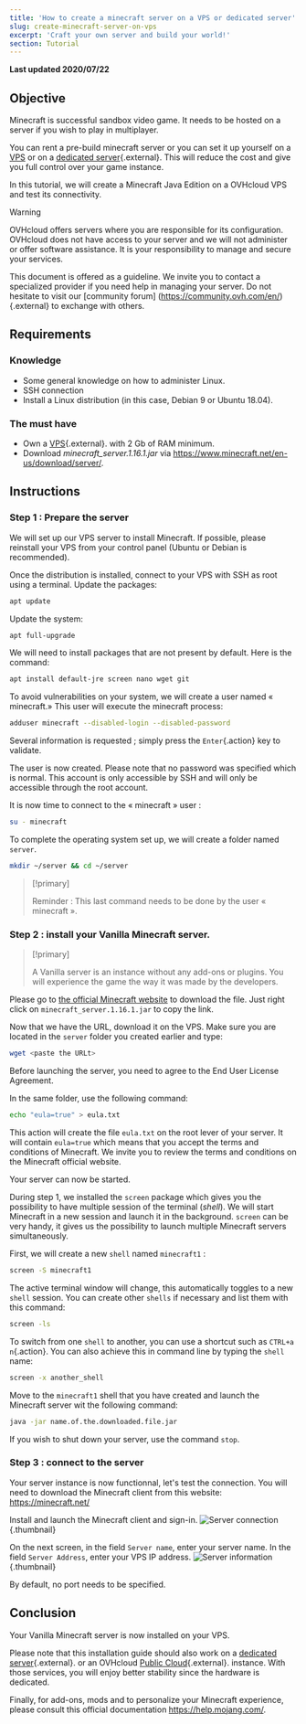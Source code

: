 ```yaml
---
title: 'How to create a minecraft server on a VPS or dedicated server'
slug: create-minecraft-server-on-vps
excerpt: 'Craft your own server and build your world!'
section: Tutorial
---
```


**Last updated 2020/07/22**

## Objective

Minecraft is successful sandbox video game. It needs to be hosted on a server if you wish to play in multiplayer.

You can rent a pre-build minecraft server or you can set it up yourself on a [VPS]({ovh_www}/vps/) or on a [dedicated server]({ovh_www}/dedicated-servers/){.external}. This will reduce the cost and give you full control over your game instance.

In this tutorial, we will create a Minecraft Java Edition on a OVHcloud VPS and test its connectivity.

> [!warning]
> 
> 
OVHcloud offers servers where you are responsible for its configuration. OVHcloud does not have access to your server and we will not administer or offer software assistance. It is your responsibility to manage and secure your services.
>
> 
This document is offered as a guideline. We invite you to contact a specialized provider if you need help in managing your server. Do not hesitate to visit our [community forum] (https://community.ovh.com/en/) {.external} to exchange with others.
>

## Requirements

### Knowledge

- Some general knowledge on how to administer Linux.
- SSH connection
- Install a Linux distribution (in this case, Debian 9 or Ubuntu 18.04).

### The must have

- Own a [VPS]({ovh_www}/vps/){.external}. with 2 Gb of RAM minimum.
- Download *minecraft_server.1.16.1.jar* via <https://www.minecraft.net/en-us/download/server/>.

## Instructions

### Step 1 : Prepare the server

We will set up our VPS server to install Minecraft. If possible, please reinstall your VPS from your control panel (Ubuntu or Debian is recommended).

Once the distribution is installed, connect to your VPS with SSH as root using a terminal. Update the packages:

```sh
apt update
```

Update the system: 

```sh
apt full-upgrade
```

We will need to install packages that are not present by default. Here is the command:  

```sh
apt install default-jre screen nano wget git
```

To avoid vulnerabilities on your system, we will create a user named « minecraft.» This user will execute the minecraft process:

```sh
adduser minecraft --disabled-login --disabled-password
```

Several information is requested ; simply press the `Enter`{.action} key to validate.

The user is now created. Please note that no password was specified which is normal. This account is only accessible by SSH and will only be accessible through the root account.

It is now time to connect to the « minecraft » user :

```sh
su - minecraft
```

To complete the operating system set up, we will create a folder named `server`.

```sh
mkdir ~/server && cd ~/server
```

> [!primary]
>
> Reminder : This last command needs to be done by the user « minecraft ».
> 
  

### Step 2 : install your Vanilla Minecraft server.

> [!primary]
> 
> A Vanilla server is an instance without any add-ons or plugins. You will experience the game the way it was made by the developers.
>
> 


Please go to [the official Minecraft website](https://minecraft.net/download/server) to download the file. Just right click on `minecraft_server.1.16.1.jar` to copy the link.

Now that we have the URL, download it on the VPS. Make sure you are located in the `server` folder you created earlier and type:

```sh
wget <paste the URLt>
```


Before launching the server, you need to agree to the End User License Agreement.

In the same folder, use the following command:

```sh
echo "eula=true" > eula.txt
```

This action will create the file `eula.txt` on the root lever of your server. It will contain `eula=true` which means that you accept the terms and conditions of Minecraft. We invite you to review the terms and conditions on the Minecraft official website.

Your server can now be started.


During step 1, we installed the `screen` package which gives you the possibility to have multiple session of the terminal (*shell*). We will start Minecraft in a new session and launch it in the background. `screen` can be very handy, it gives us the possibility to launch multiple Minecraft servers simultaneously.

First, we will create a new `shell` named `minecraft1` :

```sh
screen -S minecraft1
```

The active terminal window will change, this automatically toggles to a new `shell` session. You can create other `shells` if necessary and list them with this command:

```sh
screen -ls
```

To switch from one `shell` to another, you can use a shortcut such as `CTRL+a n`{.action}. You can also achieve this in command line by typing the `shell` name:

```sh
screen -x another_shell
```

Move to the `minecraft1` shell that you have created and launch the Minecraft server wit the following command:

```sh
java -jar name.of.the.downloaded.file.jar
```

If you wish to shut down your server, use the command `stop`.

### Step 3 : connect to the server

Your server instance is now functionnal, let's test the connection. You will need to download the Minecraft client from this website: <https://minecraft.net/>

Install and launch the Minecraft client and sign-in.
![Server connection](images/login_minecraft.png){.thumbnail}


On the next screen, in the field `Server name`, enter your server name. In the field `Server Address`, enter your VPS IP address.
![Server information](images/minecraft_server_login.png){.thumbnail}

By default, no port needs to be specified.

## Conclusion

Your Vanilla Minecraft server is now installed on your VPS. 

Please note that this installation guide should also work on a [dedicated server]({ovh_www}/dedicated-servers/){.external}. or an OVHcloud [Public Cloud]({ovh_www}/public-cloud/){.external}. instance. With those services, you will enjoy better stability since the hardware is dedicated.

Finally, for add-ons, mods and to personalize your Minecraft experience, please consult this official documentation <https://help.mojang.com/>. 

